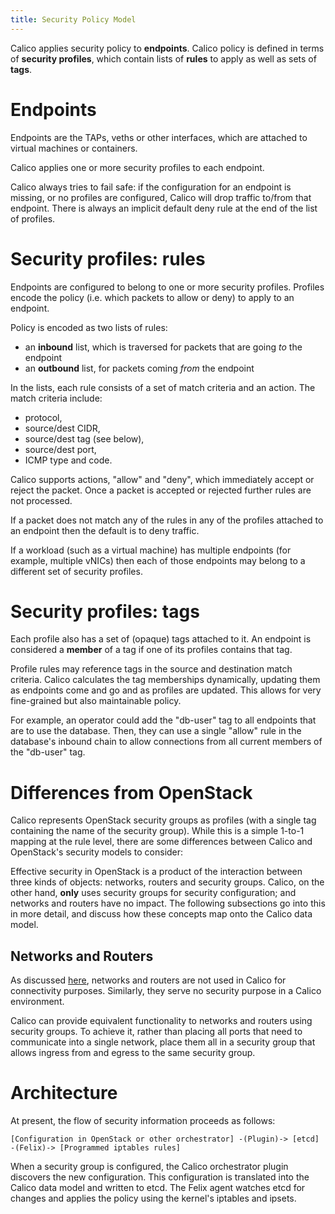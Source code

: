 ```yaml
---
title: Security Policy Model
---
```


Calico applies security policy to **endpoints**. Calico policy is
defined in terms of **security profiles**, which contain lists of
**rules** to apply as well as sets of **tags**.

Endpoints
=========

Endpoints are the TAPs, veths or other interfaces, which are attached to
virtual machines or containers.

Calico applies one or more security profiles to each endpoint.

Calico always tries to fail safe: if the configuration for an endpoint
is missing, or no profiles are configured, Calico will drop traffic
to/from that endpoint. There is always an implicit default deny rule at
the end of the list of profiles.

Security profiles: rules
========================

Endpoints are configured to belong to one or more security profiles.
Profiles encode the policy (i.e. which packets to allow or deny) to
apply to an endpoint.

Policy is encoded as two lists of rules:

-   an **inbound** list, which is traversed for packets that are going
    *to* the endpoint
-   an **outbound** list, for packets coming *from* the endpoint

In the lists, each rule consists of a set of match criteria and an
action. The match criteria include:

-   protocol,
-   source/dest CIDR,
-   source/dest tag (see below),
-   source/dest port,
-   ICMP type and code.

Calico supports actions, "allow" and "deny", which immediately accept or
reject the packet. Once a packet is accepted or rejected further rules
are not processed.

If a packet does not match any of the rules in any of the profiles
attached to an endpoint then the default is to deny traffic.

If a workload (such as a virtual machine) has multiple endpoints (for
example, multiple vNICs) then each of those endpoints may belong to a
different set of security profiles.

Security profiles: tags
=======================

Each profile also has a set of (opaque) tags attached to it. An endpoint
is considered a **member** of a tag if one of its profiles contains that
tag.

Profile rules may reference tags in the source and destination match
criteria. Calico calculates the tag memberships dynamically, updating
them as endpoints come and go and as profiles are updated. This allows
for very fine-grained but also maintainable policy.

For example, an operator could add the "db-user" tag to all endpoints
that are to use the database. Then, they can use a single "allow" rule
in the database's inbound chain to allow connections from all current
members of the "db-user" tag.

Differences from OpenStack
==========================

Calico represents OpenStack security groups as profiles (with a single
tag containing the name of the security group). While this is a simple
1-to-1 mapping at the rule level, there are some differences between
Calico and OpenStack's security models to consider:

Effective security in OpenStack is a product of the interaction between
three kinds of objects: networks, routers and security groups. Calico,
on the other hand, **only** uses security groups for security
configuration; and networks and routers have no impact. The following
subsections go into this in more detail, and discuss how these concepts
map onto the Calico data model.

Networks and Routers
--------------------

As discussed [here]({{site.baseurl}}/{{page.version}}/getting-started/openstack), networks and routers are not used
in Calico for connectivity purposes. Similarly, they serve no security
purpose in a Calico environment.

Calico can provide equivalent functionality to networks and routers
using security groups. To achieve it, rather than placing all ports that
need to communicate into a single network, place them all in a security
group that allows ingress from and egress to the same security group.

Architecture
============

At present, the flow of security information proceeds as follows:

    [Configuration in OpenStack or other orchestrator] -(Plugin)-> [etcd] -(Felix)-> [Programmed iptables rules]

When a security group is configured, the Calico orchestrator plugin
discovers the new configuration. This configuration is translated into
the Calico data model and written to etcd. The Felix agent watches etcd
for changes and applies the policy using the kernel's iptables and
ipsets.
